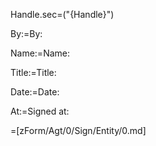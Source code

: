 Handle.sec=("{Handle}")

By:=By:

Name:=Name:

Title:=Title:

Date:=Date:

At:=Signed at:

=[zForm/Agt/0/Sign/Entity/0.md]
